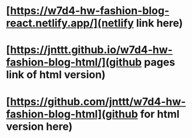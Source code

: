 # [https://w7d4-hw-fashion-blog-react.netlify.app/](netlify link here)
# [https://jnttt.github.io/w7d4-hw-fashion-blog-html/](github pages link of html version)
# [https://github.com/jnttt/w7d4-hw-fashion-blog-html](github for html version here)
